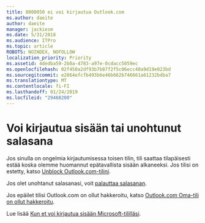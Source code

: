 ```yaml
---
title: 8000050 ei voi kirjautua Outlook.com
ms.author: daeite
author: daeite
manager: jackiesm
ms.date: 5/31/2018
ms.audience: ITPro
ms.topic: article
ROBOTS: NOINDEX, NOFOLLOW
localization_priority: Priority
ms.assetid: 4dedba59-2b0a-4783-a97e-0cdacc5059ec
ms.openlocfilehash: 02f450a2df93b7b87f2f5c06ecc40a9d19e023bd
ms.sourcegitcommit: e2864efcfb493b6e46b662b746661a61232bdba7
ms.translationtype: MT
ms.contentlocale: fi-FI
ms.lasthandoff: 01/24/2019
ms.locfileid: "29468200"
---
```

# <a name="i-cant-sign-in-or-forgot-my-password"></a>Voi kirjautua sisään tai unohtunut salasana

Jos sinulla on ongelmia kirjautumisessa toisen tilin, tili saattaa tilapäisesti estää koska olemme huomannut epätavallista sisään alkaneeksi. Jos tilisi on estetty, katso [Unblock Outlook.com-tilini](https://go.microsoft.com/fwlink/p/?linkid=2001800&amp;clcid=0x409).
  
Jos olet unohtanut salasanasi, voit [palauttaa salasanan](https://go.microsoft.com/fwlink/p/?linkid=841909).
  
Jos epäilet tilisi Outlook.com on ollut hakkeroitu, katso [Outlook.com Oma-tili on ollut hakkeroitu](https://go.microsoft.com/fwlink/p/?linkid=874366).
  
Lue lisää [Kun et voi kirjautua sisään Microsoft-tililläsi](https://go.microsoft.com/fwlink/p/?linkid=842227).
  

